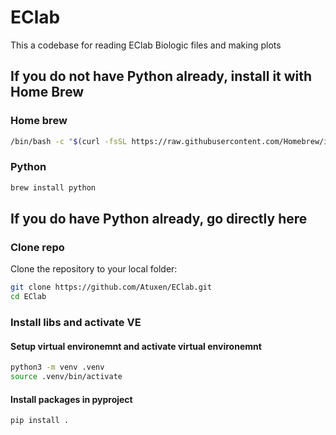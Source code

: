 # EClab
This a codebase for reading EClab Biologic files and making plots


## If you do not have Python already, install it with Home Brew

### Home brew
```bash
/bin/bash -c "$(curl -fsSL https://raw.githubusercontent.com/Homebrew/install/HEAD/install.sh)"
```
### Python

```bash
brew install python
```

## If you do have Python already, go directly here
### Clone repo
Clone the repository to your local folder:
```bash
git clone https://github.com/Atuxen/EClab.git
cd EClab

```

### Install libs and activate VE


#### Setup virtual environemnt and activate virtual environemnt
```bash
python3 -m venv .venv
source .venv/bin/activate
```

#### Install packages in pyproject
```bash
pip install .
```



